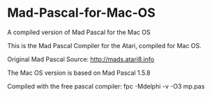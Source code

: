 # Mad-Pascal-for-Mac-OS
A compiled version of Mad Pascal for the Mac OS

This is the Mad Pascal Compiler for the Atari, compiled for Mac OS.

Original Mad Pascal Source:
http://mads.atari8.info

The Mac OS version is based on Mad Pascal 1.5.8

Compiled with the free pascal compiler:
fpc -Mdelphi -v -O3 mp.pas
